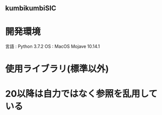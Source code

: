 ## kumbikumbiSIC
# 開発環境
言語	: Python 3.7.2
OS	: MacOS Mojave 10.14.1

# 使用ライブラリ(標準以外) 


# 20以降は自力ではなく参照を乱用している